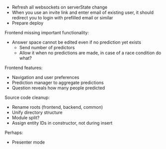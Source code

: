 - Refresh all websockets on serverState change
- When you use an invite link and enter email of existing user, it should redirect
  you to login with prefilled email or similar
- Prepare deploy

Frontend missing important functionality:
- Answer space cannot be edited even if no prediction yet exists
  - Send number of predictors
  - Allow it when no predictions are made, in case of a race condition do what?

Frontend features:
- Navigation and user preferences
- Prediction manager to aggregate predictions
- Question reveals how many people predicted

Source code cleanup:
- Rename roots (frontend, backend, common)
- Unify directory structure
- Module split?
- Assign entity IDs in constructor, not during insert

Perhaps:
- Presenter mode
